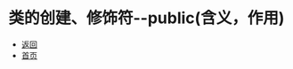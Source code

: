 # 类的创建、修饰符--public(含义，作用)

- [返回](https://code.aliyun.com/kangxianghui/studywrod/tree/master/%E5%A4%A7%E4%BA%8C%E5%AD%A6%E4%B9%A0%E7%9F%A5%E8%AF%86%E7%82%B9/java)
- [首页](https://code.aliyun.com/kangxianghui/studywrod/tree/master)